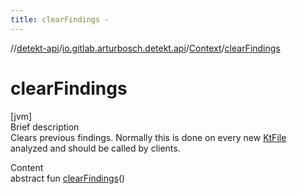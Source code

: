 ```yaml
---
title: clearFindings -
---
```

//[detekt-api](../../index.md)/[io.gitlab.arturbosch.detekt.api](../index.md)/[Context](index.md)/[clearFindings](clear-findings.md)



# clearFindings  
[jvm]  
Brief description  
Clears previous findings. Normally this is done on every new [KtFile]() analyzed and should be called by clients.  
  
  
Content  
abstract fun [clearFindings](clear-findings.md)()  



